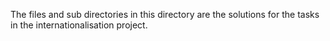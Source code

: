 The files and sub directories in this directory are the solutions for the tasks in the internationalisation project.